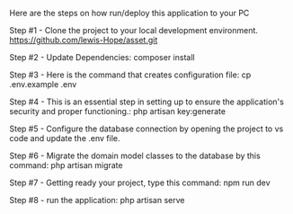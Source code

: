 Here are the steps on how run/deploy this application to your PC

Step #1 - Clone the project to your local development environment.
https://github.com/lewis-Hope/asset.git

Step #2 - Update Dependencies:
composer install

Step #3 - Here is the command that creates configuration file:
cp .env.example .env

Step #4 - This is an essential step in setting up to ensure the application's security and proper functioning.:
php artisan key:generate

Step #5 - Configure the database connection by opening the project to vs code and update the .env file.

Step #6 - Migrate the domain model classes to the database by this command:
php artisan migrate

Step #7 - Getting ready your project, type this command:
npm run dev

Step #8 - run the application:
php artisan serve

